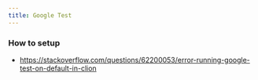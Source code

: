 ```yaml
---
title: Google Test
---
```


### How to setup

- https://stackoverflow.com/questions/62200053/error-running-google-test-on-default-in-clion